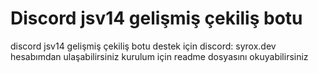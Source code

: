 # Discord jsv14 gelişmiş çekiliş botu
discord jsv14 gelişmiş çekiliş botu destek için discord: syrox.dev hesabımdan ulaşabilirsiniz kurulum için readme dosyasını okuyabilirsiniz
